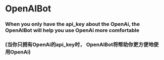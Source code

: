 # OpenAIBot
### **When you only have the api_key about the OpenAi, the OpenAIBot will help you use OpenAi more comfortable**
### **(当你只拥有OpenAi的api_key时， OpenAIBot将帮助你更方便地使用OpenAi)**


